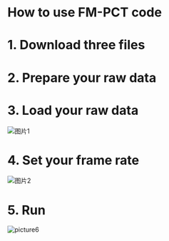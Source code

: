 # How to use FM-PCT code

# 1. Download three files
# 2. Prepare your raw data
# 3. Load your raw data

![图片1](https://github.com/Pengfei0705/FM_PCT_code/assets/147443701/d039890b-7cff-46ec-8d99-a187170fab48)

# 4. Set your frame rate

![图片2](https://github.com/Pengfei0705/FM_PCT_code/assets/147443701/dd0f5048-ed68-4d80-aad7-07cfe5aee517)

# 5. Run

![picture6](https://github.com/Pengfei0705/FM_PCT_code/assets/147443701/6b0355cc-4e4f-416d-9a94-aadd4a7fbd93)
